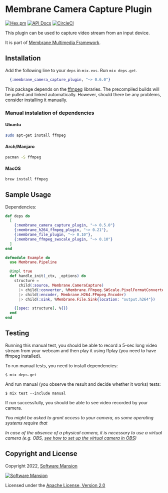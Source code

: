 # Membrane Camera Capture Plugin

[![Hex.pm](https://img.shields.io/hexpm/v/membrane_camera_capture_plugin.svg)](https://hex.pm/packages/membrane_camera_capture_plugin)
[![API Docs](https://img.shields.io/badge/api-docs-yellow.svg?style=flat)](https://hexdocs.pm/membrane_camera_capture_plugin)
[![CircleCI](https://circleci.com/gh/membraneframework/membrane_camera_capture_plugin.svg?style=svg)](https://circleci.com/gh/membraneframework/membrane_camera_capture_plugin)

This plugin can be used to capture video stream from an input device.

It is part of [Membrane Multimedia Framework](https://membraneframework.org).

## Installation

Add the following line to your `deps` in `mix.exs`. Run `mix deps.get`.

```elixir
  {:membrane_camera_capture_plugin, "~> 0.6.0"}
```

This package depends on the [ffmpeg](https://www.ffmpeg.org) libraries. The precompiled builds will be pulled and linked automatically. However, should there be any problems, consider installing it manually.

### Manual instalation of dependencies
#### Ubuntu

```bash
sudo apt-get install ffmpeg
```

#### Arch/Manjaro

```bash
pacman -S ffmpeg
```

#### MacOS

```bash
brew install ffmpeg
```

## Sample Usage

Dependencies:

```elixir
def deps do
  [
	{:membrane_camera_capture_plugin, "~> 0.5.0"}
    {:membrane_h264_ffmpeg_plugin, "~> 0.21"},
    {:membrane_file_plugin, "~> 0.10"},
    {:membrane_ffmpeg_swscale_plugin, "~> 0.10"}
  ]
end
```

```elixir
defmodule Example do
  use Membrane.Pipeline

  @impl true
  def handle_init(_ctx, _options) do
    structure =
      child(:source, Membrane.CameraCapture)
      |> child(:converter, %Membrane.FFmpeg.SWScale.PixelFormatConverter{format: :I420})
      |> child(:encoder, Membrane.H264.FFmpeg.Encoder)
      |> child(:sink, %Membrane.File.Sink{location: "output.h264"})

    {[spec: structure], %{}}
  end
end
```

## Testing

Running this manual test, you should be able to record a 5-sec long video stream from your webcam and then play it using ffplay (you need to have ffmpeg installed).

To run manual tests, you need to install dependencies:

```shell
$ mix deps.get
```

And run manual (you observe the result and decide whether it works) tests:

```shell
$ mix test --include manual
```

If run successfully, you should be able to see video recorded by your camera.

_You might be asked to grant access to your camera, as some operating systems require that_

_In case of the absence of a physical camera, it is necessary to use a virtual camera (e.g. OBS, [see how to set up the virtual camera in OBS](https://obsproject.com/kb/virtual-camera-guide))_

## Copyright and License

Copyright 2022, [Software Mansion](https://swmansion.com/?utm_source=git&utm_medium=readme&utm_campaign=membrane_camera_capture_plugin)

[![Software Mansion](https://logo.swmansion.com/logo?color=white&variant=desktop&width=200&tag=membrane-github)](https://swmansion.com/?utm_source=git&utm_medium=readme&utm_campaign=membrane_camera_capture_plugin)

Licensed under the [Apache License, Version 2.0](LICENSE)
